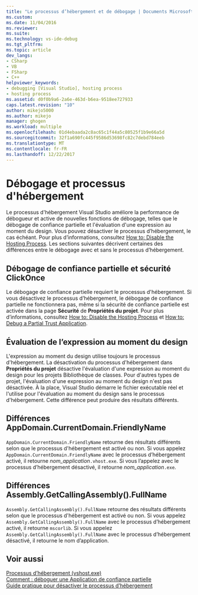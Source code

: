 ```yaml
---
title: "Le processus d’hébergement et de débogage | Documents Microsoft"
ms.custom: 
ms.date: 11/04/2016
ms.reviewer: 
ms.suite: 
ms.technology: vs-ide-debug
ms.tgt_pltfrm: 
ms.topic: article
dev_langs:
- CSharp
- VB
- FSharp
- C++
helpviewer_keywords:
- debugging [Visual Studio], hosting process
- hosting process
ms.assetid: d0f0b9a6-2a6e-463d-b6ea-9518ee727933
caps.latest.revision: "10"
author: mikejo5000
ms.author: mikejo
manager: ghogen
ms.workload: multiple
ms.openlocfilehash: 01d4ebaada2c8ac65c1f44a5c80525f1b9e66a5d
ms.sourcegitcommit: 32f1a690fc445f9586d53698fc82c7debd784eeb
ms.translationtype: MT
ms.contentlocale: fr-FR
ms.lasthandoff: 12/22/2017
---
```

# <a name="debugging-and-the-hosting-process"></a>Débogage et processus d'hébergement
Le processus d'hébergement Visual Studio améliore la performance de débogueur et active de nouvelles fonctions de débogage, telles que le débogage de confiance partielle et l'évaluation d'une expression au moment du design. Vous pouvez désactiver le processus d’hébergement, le cas échéant. Pour plus d’informations, consultez [How to: Disable the Hosting Process](../ide/how-to-disable-the-hosting-process.md). Les sections suivantes décrivent certaines des différences entre le débogage avec et sans le processus d’hébergement.  
  
## <a name="partial-trust-debugging-and-click-once-security"></a>Débogage de confiance partielle et sécurité ClickOnce  
 Le débogage de confiance partielle requiert le processus d'hébergement. Si vous désactivez le processus d’hébergement, le débogage de confiance partielle ne fonctionnera pas, même si la sécurité de confiance partielle est activée dans la page **Sécurité** de **Propriétés du projet**. Pour plus d’informations, consultez [How to: Disable the Hosting Process](../ide/how-to-disable-the-hosting-process.md) et [How to: Debug a Partial Trust Application](../debugger/how-to-debug-a-partial-trust-application.md).  
  
## <a name="design-time-expression-evaluation"></a>Évaluation de l’expression au moment du design  
 L'expression au moment du design utilise toujours le processus d'hébergement. La désactivation du processus d'hébergement dans **Propriétés du projet** désactive l'évaluation d'une expression au moment du design pour les projets Bibliothèque de classes. Pour d'autres types de projet, l'évaluation d'une expression au moment du design n'est pas désactivée. À la place, Visual Studio démarre le fichier exécutable réel et l'utilise pour l'évaluation au moment du design sans le processus d'hébergement. Cette différence peut produire des résultats différents.  
  
## <a name="appdomaincurrentdomainfriendlyname-differences"></a>Différences AppDomain.CurrentDomain.FriendlyName  
 `AppDomain.CurrentDomain.FriendlyName` retourne des résultats différents selon que le processus d'hébergement est activé ou non. Si vous appelez `AppDomain.CurrentDomain.FriendlyName` avec le processus d’hébergement activé, il retourne *nom_application*`.vhost.exe`. Si vous l’appelez avec le processus d’hébergement désactivé, il retourne *nom_application*`.exe`.  
  
## <a name="assemblygetcallingassemblyfullname-differences"></a>Différences Assembly.GetCallingAssembly().FullName  
 `Assembly.GetCallingAssembly().FullName` retourne des résultats différents selon que le processus d'hébergement est activé ou non. Si vous appelez `Assembly.GetCallingAssembly().FullName` avec le processus d’hébergement activé, il retourne `mscorlib`. Si vous appelez `Assembly.GetCallingAssembly().FullName` avec le processus d’hébergement désactivé, il retourne le nom d’application.  
  
## <a name="see-also"></a>Voir aussi  
 [Processus d’hébergement (vshost.exe)](../ide/hosting-process-vshost-exe.md)   
 [Comment : déboguer une Application de confiance partielle](../debugger/how-to-debug-a-partial-trust-application.md)   
 [Guide pratique pour désactiver le processus d’hébergement](../ide/how-to-disable-the-hosting-process.md)